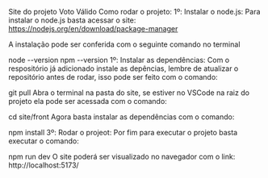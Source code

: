 Site do projeto Voto Válido
Como rodar o projeto:
1º: Instalar o node.js:
Para instalar o node.js basta acessar o site: https://nodejs.org/en/download/package-manager

A instalação pode ser conferida com o seguinte comando no terminal

  node --version 
  npm --version
1º: Instalar as dependências:
Com o respositório já adicionado instale as depências, lembre de atualizar o repositório antes de rodar, isso pode ser feito com o comando:

  git pull
Abra o terminal na pasta do site, se estiver no VSCode na raiz do projeto ela pode ser acessada com o comando:

cd site/front
Agora basta instalar as dependências com o comando:

npm install
3º: Rodar o projeot:
Por fim para executar o projeto basta executar o comando:

npm run dev
O site poderá ser visualizado no navegador com o link: http://localhost:5173/
